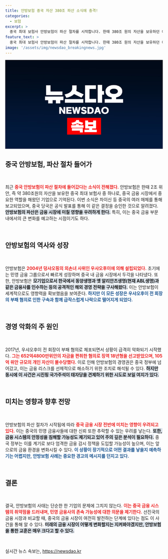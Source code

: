 ```yaml
---
title: 안방보험 중국 자산 380조 파산 소식에 충격!
categories:
  - 보험
excerpt: >
  중국 최대 보험사 안방보험이 파산 절차를 시작합니다. 한때 380조 원의 자산을 보유하던 이 회사는 고위 관계자들의 부패 스캔들로 몰락했습니다. 금융 부문의 변화가 예고되며, 안방보험의 운명에 귀추가 주목됩니다.
feature_text: >
  중국 최대 보험사 안방보험이 파산 절차를 시작합니다. 한때 380조 원의 자산을 보유하던 이 회사는 고위 관계자들의 부패 스캔들로 몰락했습니다. 금융 부문의 변화가 예고되며, 안방보험의 운명에 귀추가 주목됩니다.
image: '/assets/img/newsdao_breakingnews.jpg'
---
```


<p><img src="/assets/img/newsdao_breakingnews.jpg" alt="firstkoreanews 속보" /></p>

<h2 data-ke-size="size26">중국 안방보험, 파산 절차 들어가</h2>

<p data-ke-size="size16">&nbsp;</p>

<p data-ke-size="size16">최근 <b><span style="color: #ee2323;">중국 안방보험이 파산 절차에 들어갔다는 소식이 전해졌다.</span></b>  안방보험은 한때 2조 위안, 즉 약 380조원의 자산을 보유한 중국 최대 보험사 중 하나로, 중국 금융 시장에서 중요한 역할을 해왔던 기업으로 기억된다. 이번 소식은 차이신 등 중국의 여러 매체를 통해 보고되었으며, 중국 당국은 공식 발표를 통해 이 같은 결정을 승인한 것으로 알려졌다. <b><span style="background-color: #21538527;">안방보험의 파산은 금융 시장에 미칠 영향을 우려하게 한다.</span></b> 특히, 이는 중국 금융 부문 내에서의 큰 변화를 예고하는 시점이기도 하다.</p>

<p data-ke-size="size16">&nbsp;</p>

<h2 data-ke-size="size26">안방보험의 역사와 성장</h2>

<p data-ke-size="size16">&nbsp;</p>

<p data-ke-size="size16">안방보험은 <b><span style="color: #ee2323;">2004년 덩샤오핑의 외손녀 사위인 우샤오후이에 의해 설립되었다.</span></b> 초기에는 민영 금융 그룹으로서 빠르게 성장하며 중국 내 금융 시장에서 두각을 나타냈다. 또한, 안방보험은 <b><span style="background-color: #21538527;">모기업으로서 한국에서 동양생명과 옛 알리안츠생명(현재 ABL생명)과 같은 금융사를 인수하는 등의 공격적인 해외 경영 전략을 구사해왔다.</span></b> 이는 안방보험이 세계적으로도 영향력을 확보했음을 보여준다. <b><span style="color: #1a5490;">하지만 이 모든 성장은 우샤오후이 전 회장의 부패 혐의로 인한 구속과 함께 급작스럽게 나락으로 떨어지게 되었다.</span></b></p>

<p data-ke-size="size16">&nbsp;</p>

<h2 data-ke-size="size26">경영 악화의 주 원인</h2>

<p data-ke-size="size16">&nbsp;</p>

<p data-ke-size="size16">2017년, 우샤오후이 전 회장이 부패 혐의로 체포되면서 상황이 급격히 악화되기 시작했다. <b><span style="color: #ee2323;">그는 652억4800만위안의 자금을 편취한 혐의로 징역 18년형을 선고받았으며, 105억 위안 규모의 개인 자산이 몰수당했다.</span></b> 이로 인해 안방보험의 경영권은 중국 정부에 넘어갔고, 이는 금융 리스크를 선제적으로 해소하기 위한 조치로 해석될 수 있다. <b><span style="background-color: #21538527;">하지만 동시에 이 사건은 시진핑 국가주석이 태자당을 견제하기 위한 시도로 보일 여지가 있다.</span></b></p>

<p data-ke-size="size16">&nbsp;</p>

<h2 data-ke-size="size26">미치는 영향과 향후 전망</h2>

<p data-ke-size="size16">&nbsp;</p>

<p data-ke-size="size16">안방보험의 파산 절차가 시작됨에 따라 <b><span style="color: #ee2323;">중국 금융 시장 전반에 미치는 영향이 우려되고 있다.</span></b> 이는 중국의 민영 금융사들에 대한 신뢰 또한 추락할 수 있는 우려를 낳는다. <b><span style="background-color: #21538527;">또한, 금융 시스템의 안정성을 침해할 가능성도 제기되고 있어 주의 깊은 분석이 필요하다.</span></b> 중국 정부는 이를 계기로 보다 엄격한 금융 감시 정책을 도입할 가능성이 높으며, 이는 앞으로의 금융 환경을 변화시킬 수 있다. <b><span style="color: #1a5490;">이 상황이 장기적으로 어떤 결과를 낳을지 예측하기는 어렵지만, 안방보험 사례는 중요한 경고의 메시지를 던지고 있다.</span></b></p>

<p data-ke-size="size16">&nbsp;</p>

<h2 data-ke-size="size26">결론</h2>

<p data-ke-size="size16">&nbsp;</p>

<p data-ke-size="size16">결국, 안방보험의 사태는 단순한 한 기업의 문제에 그치지 않는다. <b><span style="color: #ee2323;">이는 중국 금융 시스템의 취약점을 드러내며, 민영 금융사의 존속 가능성에 대한 의문을 제기한다.</span></b> 선진국의 금융 시장과 비교할 때, 중국의 금융 시장이 여전히 발전하는 단계에 있다는 점도 이 사건을 통해 알 수 있다. <b><span style="background-color: #21538527;">미래의 금융 시장이 어떻게 변화할지는 지켜봐야겠지만, 안방보험을 통한 교훈은 매우 크다고 할 수 있다.</span></b></p>

<p data-ke-size="size16">&nbsp;</p>
실시간 뉴스 속보는, <a href="https://newsdao.kr" rel="dofollow">https://newsdao.kr</a>


